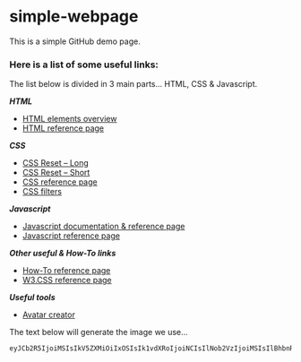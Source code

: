 # simple-webpage
This is a simple GitHub demo page.

### Here is a list of some useful links:

The list below is divided in 3 main parts... HTML, CSS & Javascript.

**_HTML_**
- [HTML elements overview](https://developer.mozilla.org/en-US/docs/Web/HTML/Element)
- [HTML reference page](https://www.w3schools.com/html/default.asp)

**_CSS_**
- [CSS Reset – Long](https://piccalil.li/blog/a-modern-css-reset)
- [CSS Reset – Short](https://www.digitalocean.com/community/tutorials/css-minimal-css-reset)
- [CSS reference page](https://www.w3schools.com/css/default.asp)
- [CSS filters](https://developer.mozilla.org/en-US/docs/Web/CSS/filter)

**_Javascript_**
- [Javascript documentation & reference page](https://developer.mozilla.org/en-US/docs/Web/JavaScript/Reference)
- [Javascript reference page](https://www.w3schools.com/js/default.asp)

**_Other useful & How-To links_**
- [How-To reference page](https://www.w3schools.com/howto/default.asp)
- [W3.CSS reference page](https://www.w3schools.com/w3css/default.asp)

**_Useful tools_**
- [Avatar creator](http://www.avatarsinpixels.com)

The text below will generate the image we use...

```
eyJCb2R5IjoiMSIsIkV5ZXMiOiIxOSIsIk1vdXRoIjoiNCIsIlNob2VzIjoiMSIsIlBhbnRzIjoiMSIsIlRvcCI6IjEzIiwiQmVsdCI6IjEiLCJKYWNrZXQiOiIzIiwiSGFpciI6IjIwIiwiR2xhc3NlcyI6IjMiLCJIYXQiOiIzIiwic2tpblRvbmUiOiJlNThkNTUiLCJleWVzVG9uZSI6IjQ1MjUwYiIsImV5ZXNUb25lMiI6IjQ1MjUwYiIsInBhbnRzVG9uZSI6IjEwMzA0NSIsInBhbnRzVG9uZTIiOiIwYTVlNWIiLCJ0b3BUb25lIjoiMDA0NTU1IiwidG9wVG9uZTIiOiI0NTA1NWYiLCJzaG9lc1RvbmUiOiIwMDkwZDEiLCJoYXRUb25lIjoiYmNhNTVlIiwiYmVsdFRvbmUiOiIwMDQ1NWYifQ==
```